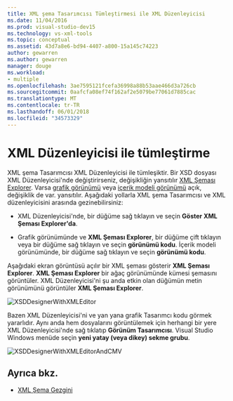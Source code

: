 ```yaml
---
title: XML şema Tasarımcısı Tümleştirmesi ile XML Düzenleyicisi
ms.date: 11/04/2016
ms.prod: visual-studio-dev15
ms.technology: vs-xml-tools
ms.topic: conceptual
ms.assetid: 43d7a8e6-bd94-4407-a800-15a145c74223
author: gewarren
ms.author: gewarren
manager: douge
ms.workload:
- multiple
ms.openlocfilehash: 3ae7595121fcefa36998a88b53aae466d3a726cb
ms.sourcegitcommit: 0aafcfa08ef74f162af2e5079be77061d7885cac
ms.translationtype: MT
ms.contentlocale: tr-TR
ms.lasthandoff: 06/01/2018
ms.locfileid: "34573329"
---
```

# <a name="integration-with-xml-editor"></a>XML Düzenleyicisi ile tümleştirme

XML şema Tasarımcısı XML Düzenleyicisi ile tümleşiktir. Bir XSD dosyası XML Düzenleyicisi'nde değiştirirseniz, değişikliğin yansıtılır [XML Şeması Explorer](../xml-tools/xml-schema-explorer.md). Varsa [grafik görünümü](../xml-tools/graph-view.md) veya [içerik modeli görünümü](../xml-tools/content-model-view.md) açık, değişiklik de var. yansıtılır. Aşağıdaki yollarla XML şema Tasarımcısı ve XML düzenleyicisini arasında gezinebilirsiniz:

-   XML Düzenleyicisi'nde, bir düğüme sağ tıklayın ve seçin **Göster XML Şeması Explorer'da**.

-   Grafik görünümünde ve **XML Şeması Explorer**, bir düğüme çift tıklayın veya bir düğüme sağ tıklayın ve seçin **görünümü kodu**. İçerik modeli görünümünde, bir düğüme sağ tıklayın ve seçin **görünümü kodu**.

Aşağıdaki ekran görüntüsü açılır bir XML şeması gösterir **XML Şeması Explorer**. **XML Şeması Explorer** bir ağaç görünümünde kümesi şemasını görüntüler. XML Düzenleyicisi'ni şu anda etkin olan düğümün metin görünümünü görüntüler **XML Şeması Explorer**.

![XSDDesignerWithXMLEditor](../xml-tools/media/xsddesignerwithxmleditor.gif)

Bazen XML Düzenleyicisi'ni ve yan yana grafik Tasarımcı kodu görmek yararlıdır. Aynı anda hem dosyalarını görüntülemek için herhangi bir yere XML Düzenleyicisi'nde sağ tıklatıp **Görünüm Tasarımcısı**. Visual Studio Windows menüde seçin **yeni yatay (veya dikey) sekme grubu**.

![XSDDesignerWithXMLEditorAndCMV](../xml-tools/media/xsddesignerwithxmleditorandcmv.gif)

## <a name="see-also"></a>Ayrıca bkz.

- [XML Şema Gezgini](../xml-tools/xml-schema-explorer.md)